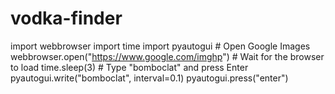 # vodka-finder
import webbrowser import time import pyautogui  # Open Google Images webbrowser.open("https://www.google.com/imghp")  # Wait for the browser to load time.sleep(3)  # Type "bomboclat" and press Enter pyautogui.write("bomboclat", interval=0.1) pyautogui.press("enter")
